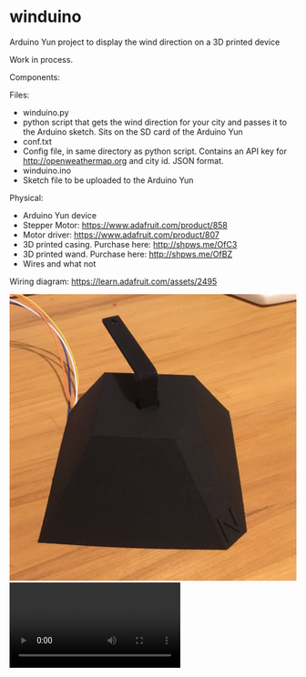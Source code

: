 # winduino
Arduino Yun project to display the wind direction on a 3D printed device

Work in process. 

Components:

Files:
- winduino.py
 - python script that gets the wind direction for your city and passes it to the Arduino sketch. Sits on the SD card of the Arduino Yun
- conf.txt
 - Config file, in same directory as python script. Contains an API key for http://openweathermap.org and city id. JSON format.
- winduino.ino
 - Sketch file to be uploaded to the Arduino Yun

Physical:
- Arduino Yun device
- Stepper Motor: https://www.adafruit.com/product/858
- Motor driver: https://www.adafruit.com/product/807
- 3D printed casing. Purchase here: http://shpws.me/OfC3
- 3D printed wand. Purchase here: http://shpws.me/OfBZ
- Wires and what not

Wiring diagram:
https://learn.adafruit.com/assets/2495

![alt tag](/Images/IMG_0589.JPG)
![alt tag](/Images/IMG_0594.MOV)
